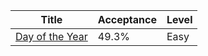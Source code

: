 | Title                                                            | Acceptance   | Level   |
|------------------------------------------------------------------|--------------|---------|
| [Day of the Year](https://leetcode.com/problems/day-of-the-year) | 49.3%        | Easy    |